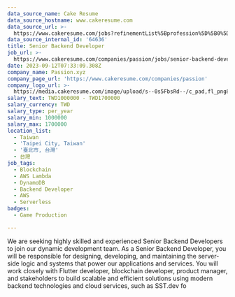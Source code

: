 ```yaml
---
data_source_name: Cake Resume
data_source_hostname: www.cakeresume.com
data_source_url: >-
  https://www.cakeresume.com/jobs?refinementList%5Bprofession%5D%5B0%5D=game-production&range%5Bsalary_range%5D%5Bmin%5D=100000
data_source_internal_id: '64636'
title: Senior Backend Developer
job_url: >-
  https://www.cakeresume.com/companies/passion/jobs/senior-backend-developer-c5a607
date: 2023-09-12T07:33:09.308Z
company_name: Passion.xyz
company_page_url: 'https://www.cakeresume.com/companies/passion'
company_logo_url: >-
  https://media.cakeresume.com/image/upload/s--0s5FbsRd--/c_pad,fl_png8,h_200,w_200/v1692706709/exeurjyj15ferjjb8jl0.png
salary_text: TWD1000000 - TWD1700000
salary_currency: TWD
salary_type: per_year
salary_min: 1000000
salary_max: 1700000
location_list:
  - Taiwan
  - 'Taipei City, Taiwan'
  - '臺北市, 台灣'
  - 台灣
job_tags:
  - Blockchain
  - AWS Lambda
  - DynamoDB
  - Backend Developer
  - AWS
  - Serverless
badges:
  - Game Production

---
```


We are seeking highly skilled and experienced Senior Backend Developers to join our dynamic development team. As a Senior Backend Developer, you will be responsible for designing, developing, and maintaining the server-side logic and systems that power our applications and services. You will work closely with Flutter developer, blockchain developer, product manager, and stakeholders to build scalable and efficient solutions using modern backend technologies and cloud services, such as SST.dev fo